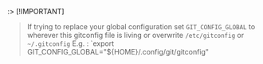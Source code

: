 :> [!IMPORTANT]
> If trying to replace your global configuration set `GIT_CONFIG_GLOBAL` to wherever this gitconfig file is living or overwrite `/etc/gitconfig` or `~/.gitconfig`
> E.g. : `export GIT_CONFIG_GLOBAL="${HOME}/.config/git/gitconfig"
